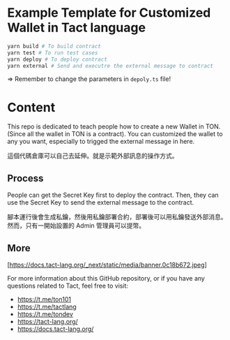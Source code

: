 # Example Template for Customized Wallet in Tact language

```bash
yarn build # To build contract
yarn test # To run test cases
yarn deploy # To deploy contract
yarn external # Send and executre the external message to contract
```

=> Remember to change the parameters in `depoly.ts` file!

# Content

This repo is dedicated to teach people how to create a new Wallet in TON. (Since all the wallet in TON is a contract). You can customized the wallet to any you want, especially to trigged the external message in here.

這個代碼倉庫可以自己去延伸。就是示範外部訊息的操作方式。

## Process

People can get the Secret Key first to deploy the contract. Then, they can use the Secret Key to send the external message to the contract.

腳本運行後會生成私鑰，然後用私鑰部署合約，部署後可以用私鑰發送外部消息。
然而，只有一開始設置的 Admin 管理員可以提幣。

## More

[https://docs.tact-lang.org/_next/static/media/banner.0c18b672.jpeg]

For more information about this GitHub repository, or if you have any questions related to Tact, feel free to visit:

-   https://t.me/ton101
-   https://t.me/tactlang
-   https://t.me/tondev
-   https://tact-lang.org/
-   https://docs.tact-lang.org/

